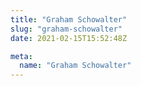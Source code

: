 ```yaml
---
title: "Graham Schowalter"
slug: "graham-schowalter"
date: 2021-02-15T15:52:48Z

meta:
  name: "Graham Schowalter"
---
```


